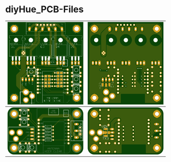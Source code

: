 # diyHue_PCB-Files

| ![5-Channel-PWM-top](https://raw.githubusercontent.com/Nikfinn99/diyHue_PCB-Files/master/images/5channelpwm-top.png) | ![5-Channel-PWM-bot](https://raw.githubusercontent.com/Nikfinn99/diyHue_PCB-Files/master/images/5channelpwm-bot.png) |
|----------------------------------------------------------------------------------------------------------------------|----------------------------------------------------------------------------------------------------------------------|
| ![WS2812-top](https://raw.githubusercontent.com/Nikfinn99/diyHue_PCB-Files/master/images/ws2812b-top.png)            | ![WS2812-bot](https://raw.githubusercontent.com/Nikfinn99/diyHue_PCB-Files/master/images/ws2812b-bot.png)            |
